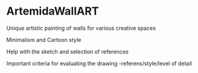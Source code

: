 # ArtemidaWallART
Unique artistic painting of walls for various creative spaces

Minimalism and Cartoon style

Help with the sketch and selection of references

Important criteria for evaluating the drawing -referens/style/level of detail
